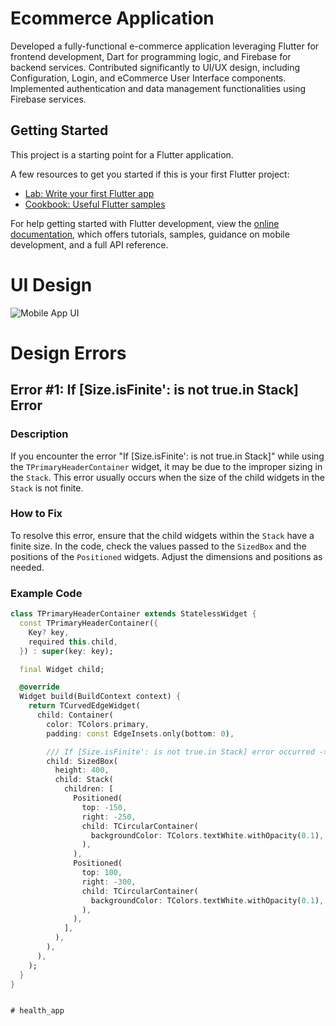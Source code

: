 # Ecommerce Application

Developed a fully-functional e-commerce application leveraging Flutter for frontend development, Dart for programming logic, and Firebase for backend services. Contributed significantly to UI/UX design, including Configuration, Login, and eCommerce User Interface components. Implemented authentication and data management functionalities using Firebase services.

## Getting Started

This project is a starting point for a Flutter application.

A few resources to get you started if this is your first Flutter project:

- [Lab: Write your first Flutter app](https://docs.flutter.dev/get-started/codelab)
- [Cookbook: Useful Flutter samples](https://docs.flutter.dev/cookbook)

For help getting started with Flutter development, view the
[online documentation](https://docs.flutter.dev/), which offers tutorials,
samples, guidance on mobile development, and a full API reference.

# UI Design
![Mobile App UI](https://github.com/LahiruKavishkaYT/flutter_ecommerce_app/assets/134825764/d7b1437c-1d39-4884-a436-ab3ea10a5923)




# Design Errors

## Error #1: If [Size.isFinite': is not true.in Stack] Error

### Description
If you encounter the error "If [Size.isFinite': is not true.in Stack]" while using the `TPrimaryHeaderContainer` widget, it may be due to the improper sizing in the `Stack`. This error usually occurs when the size of the child widgets in the `Stack` is not finite.

### How to Fix
To resolve this error, ensure that the child widgets within the `Stack` have a finite size. In the code, check the values passed to the `SizedBox` and the positions of the `Positioned` widgets. Adjust the dimensions and positions as needed.

### Example Code
```dart
class TPrimaryHeaderContainer extends StatelessWidget {
  const TPrimaryHeaderContainer({
    Key? key,
    required this.child,
  }) : super(key: key);

  final Widget child;

  @override
  Widget build(BuildContext context) {
    return TCurvedEdgeWidget(
      child: Container(
        color: TColors.primary,
        padding: const EdgeInsets.only(bottom: 0),

        /// If [Size.isFinite': is not true.in Stack] error occurred -> Read README.md file at
        child: SizedBox(
          height: 400,
          child: Stack(
            children: [
              Positioned(
                top: -150,
                right: -250,
                child: TCircularContainer(
                  backgroundColor: TColors.textWhite.withOpacity(0.1),
                ),
              ),
              Positioned(
                top: 100,
                right: -300,
                child: TCircularContainer(
                  backgroundColor: TColors.textWhite.withOpacity(0.1),
                ),
              ),
            ],
          ),
        ),
      ),
    );
  }
}


# health_app
